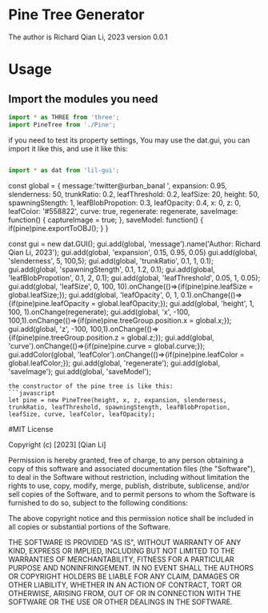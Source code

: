 # Pine Tree Generator
The author is Richard Qian Li, 2023
version 0.0.1

# Usage
## Import the modules you need

```javascript
import * as THREE from 'three';
import PineTree from './Pine';

```
if you need to test its property settings, You may use the dat.gui, you can import it like this, and use it like this:
```javascript

import * as dat from 'lil-gui';

```
const global = {
  message:'twitter@urban_banal                    ',
  expansion: 0.95,
  slenderness: 50,
  trunkRatio: 0.2,
  leafThreshold: 0.2,
  leafSize: 20,
  height: 50,
  spawningStength: 1,
  leafBlobPropotion: 0.3,
  leafOpacity: 0.4,
  x: 0,
  z: 0,
  leafColor: '#558822',
  curve: true,
  regenerate: regenerate,
  saveImage: function() {
    captureImage = true;
  },
  saveModel: function() {
    if(pine)pine.exportToOBJ();
  }
}

const gui = new dat.GUI();
gui.add(global, 'message').name('Author: Richard Qian Li, 2023');
gui.add(global, 'expansion', 0.15, 0.95, 0.05)
gui.add(global, 'slenderness', 5, 100,5);
gui.add(global, 'trunkRatio', 0.1, 1, 0.1);
gui.add(global, 'spawningStength', 0.1, 1.2, 0.1);
gui.add(global, 'leafBlobPropotion', 0.1, 2, 0.1);
gui.add(global, 'leafThreshold', 0.05, 1, 0.05);
gui.add(global, 'leafSize', 0, 100, 10).onChange(()=>{if(pine)pine.leafSize = global.leafSize;});
gui.add(global, 'leafOpacity', 0, 1, 0.1).onChange(()=>{if(pine)pine.leafOpacity = global.leafOpacity;});
gui.add(global, 'height', 1, 100, 1).onChange(regenerate);
gui.add(global, 'x', -100, 100,1).onChange(()=>{if(pine)pine.treeGroup.position.x = global.x;});
gui.add(global, 'z', -100, 100,1).onChange(()=>{if(pine)pine.treeGroup.position.z = global.z;});
gui.add(global, 'curve').onChange(()=>{if(pine)pine.curve = global.curve;});
gui.addColor(global, 'leafColor').onChange(()=>{if(pine)pine.leafColor = global.leafColor;});
gui.add(global, 'regenerate');
gui.add(global, 'saveImage');
gui.add(global, 'saveModel');

```
the constructor of the pine tree is like this:
```javascript
let pine = new PineTree(height, x, z, expansion, slenderness, trunkRatio, leafThreshold, spawningStength, leafBlobPropotion, leafSize, curve, leafColor, leafOpacity);
```

#MIT License

Copyright (c) [2023] [Qian Li]

Permission is hereby granted, free of charge, to any person obtaining a copy
of this software and associated documentation files (the "Software"), to deal
in the Software without restriction, including without limitation the rights
to use, copy, modify, merge, publish, distribute, sublicense, and/or sell
copies of the Software, and to permit persons to whom the Software is
furnished to do so, subject to the following conditions:

The above copyright notice and this permission notice shall be included in all
copies or substantial portions of the Software.

THE SOFTWARE IS PROVIDED "AS IS", WITHOUT WARRANTY OF ANY KIND, EXPRESS OR
IMPLIED, INCLUDING BUT NOT LIMITED TO THE WARRANTIES OF MERCHANTABILITY,
FITNESS FOR A PARTICULAR PURPOSE AND NONINFRINGEMENT. IN NO EVENT SHALL THE
AUTHORS OR COPYRIGHT HOLDERS BE LIABLE FOR ANY CLAIM, DAMAGES OR OTHER
LIABILITY, WHETHER IN AN ACTION OF CONTRACT, TORT OR OTHERWISE, ARISING FROM,
OUT OF OR IN CONNECTION WITH THE SOFTWARE OR THE USE OR OTHER DEALINGS IN THE
SOFTWARE.
